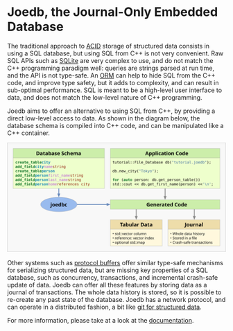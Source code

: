# Joedb, the Journal-Only Embedded Database

The traditional approach to [ACID](https://en.wikipedia.org/wiki/ACID) storage
of structured data consists in using a SQL database, but using SQL from C++ is
not very convenient. Raw SQL APIs such as
[SQLite](https://www.sqlite.org/cintro.html) are very complex to use, and do
not match the C++ programming paradigm well: queries are strings parsed at run
time, and the API is not type-safe. An
[ORM](https://en.wikipedia.org/wiki/Object%E2%80%93relational_mapping) can help
to hide SQL from the C++ code, and improve type safety, but it adds to
complexity, and can result in sub-optimal performance. SQL is meant to be a
high-level user interface to data, and does not match the low-level nature of
C++ programming.

Joedb aims to offer an alternative to using SQL from C++, by providing a direct
low-level access to data. As shown in the diagram below, the database schema is
compiled into C++ code, and can be manipulated like a C++ container.

![Diagram](doc/source/images/joedb.svg)

Other systems such as [protocol buffers](https://protobuf.dev/) offer similar
type-safe mechanisms for serializing structured data, but are missing key
properties of a SQL database, such as concurrency, transactions, and
incremental crash-safe update of data. Joedb can offer all these features by
storing data as a journal of transactions. The whole data history is stored, so
it is possible to re-create any past state of the database. Joedb has a network
protocol, and can operate in a distributed fashion, a bit like [git for
structured data](https://www.remi-coulom.fr/joedb/concurrency.html).

For more information, please take at a look at the
[documentation](https://www.remi-coulom.fr/joedb/intro.html).
